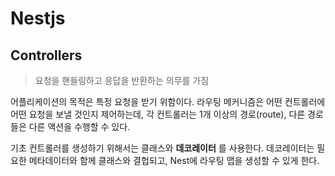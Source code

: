 # Nestjs

## Controllers

>  요청을 핸들링하고 응답을 반환하는 의무를 가짐

어플리케이션의 목적은 특정 요청을 받기 위함이다. 라우팅 메커니즘은 어떤 컨트롤러에 어떤 요청을 보낼 것인지 제어하는데, 각 컨트롤러는 1개 이상의 경로(route), 다른 경로들은 다른 액션을 수행할 수 있다. 



기초 컨트롤러를 생성하기 위해서는 클래스와 **데코레이터** 를 사용한다. 데코레이터는 필요한 메타데이터와 함께 클래스와 결헙되고, Nest에 라우팅 맵을 생성할 수 있게 한다.





